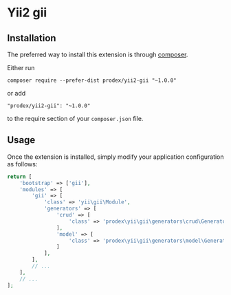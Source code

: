 Yii2 gii
========


Installation
------------

The preferred way to install this extension is through [composer](http://getcomposer.org/download/).

Either run

```
composer require --prefer-dist prodex/yii2-gii "~1.0.0"
```

or add

```
"prodex/yii2-gii": "~1.0.0"
```

to the require section of your `composer.json` file.

Usage
-----

Once the extension is installed, simply modify your application configuration as follows:

```php
return [
    'bootstrap' => ['gii'],
    'modules' => [
        'gii' => [
            'class' => 'yii\gii\Module',
            'generators' => [
                'crud' => [
                    'class' => 'prodex\yii\gii\generators\crud\Generator'
                ],
                'model' => [
                    'class' => 'prodex\yii\gii\generators\model\Generator'
                ]
            ],
        ],
        // ...
    ],
    // ...
];
```